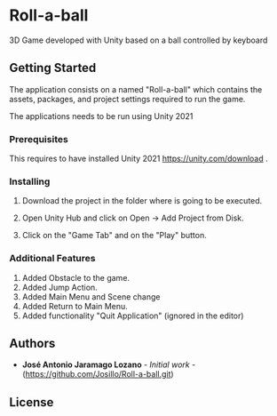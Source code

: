 # Roll-a-ball

3D Game developed with Unity based on a ball controlled by keyboard

## Getting Started

The application consists on a named "Roll-a-ball" which contains the assets, packages, and project settings required to run the game.

The applications needs to be run using Unity 2021


### Prerequisites

This requires to have installed Unity 2021 https://unity.com/download .


### Installing

1. Download the project in the folder where is going to be executed.
2. Open Unity Hub and click on Open -> Add Project from Disk.

3. Click on the "Game Tab" and on the "Play" button.

### Additional Features

1. Added Obstacle to the game.
2. Added Jump Action.
3. Added Main Menu and Scene change
4. Added Return to Main Menu.
5. Added functionality "Quit Application" (ignored in the editor)


## Authors

* **José Antonio Jaramago Lozano** - *Initial work* - (https://github.com/Josillo/Roll-a-ball.git)



## License



